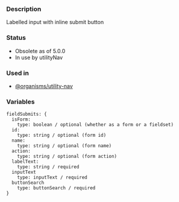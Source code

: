 ### Description
Labelled input with inline submit button

### Status
* Obsolete as of 5.0.0
* In use by utilityNav

### Used in
- [@organisms/utility-nav](/?p=organisms-utility-nav)


### Variables
~~~
fieldSubmits: {
  isForm: 
    type: boolean / optional (whether as a form or a fieldset)
  id: 
    type: string / optional (form id)
  name: 
    type: string / optional (form name)
  action: 
    type: string / optional (form action)
  labelText: 
    type: string / required
  inputText
    type: inputText / required
  buttonSearch
    type: buttonSearch / required
}
~~~